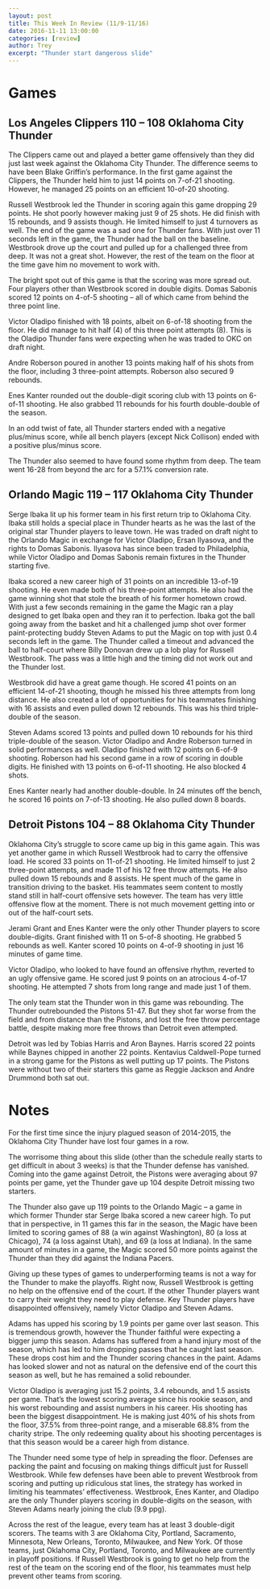 ```yaml
---
layout: post
title: This Week In Review (11/9-11/16)
date: 2016-11-11 13:00:00
categories: [review]
author: Trey
excerpt: "Thunder start dangerous slide"
---
```


# Games

## Los Angeles Clippers 110 – 108 Oklahoma City Thunder

The Clippers came out and played a better game offensively than they did just last week against the Oklahoma City Thunder. The difference seems to have been Blake Griffin’s performance. In the first game against the Clippers, the Thunder held him to just 14 points on 7-of-21 shooting. However, he managed 25 points on an efficient 10-of-20 shooting. 

Russell Westbrook led the Thunder in scoring again this game dropping 29 points. He shot poorly however making just 9 of 25 shots. He did finish with 15 rebounds, and 9 assists though. He limited himself to just 4 turnovers as well. The end of the game was a sad one for Thunder fans. With just over 11 seconds left in the game, the Thunder had the ball on the baseline. Westbrook drove up the court and pulled up for a challenged three from deep. It was not a great shot. However, the rest of the team on the floor at the time gave him no movement to work with. 

The bright spot out of this game is that the scoring was more spread out. Four players other than Westbrook scored in double digits. Domas Sabonis scored 12 points on 4-of-5 shooting – all of which came from behind the three point line. 

Victor Oladipo finished with 18 points, albeit on 6-of-18 shooting from the floor. He did manage to hit half (4) of this three point attempts (8). This is the Oladipo Thunder fans were expecting when he was traded to OKC on draft night.  

Andre Roberson poured in another 13 points making half of his shots from the floor, including 3 three-point attempts. Roberson also secured 9 rebounds. 

Enes Kanter rounded out the double-digit scoring club with 13 points on 6-of-11 shooting. He also grabbed 11 rebounds for his fourth double-double of the season. 

In an odd twist of fate, all Thunder starters ended with a negative plus/minus score, while all bench players (except Nick Collison) ended with a positive plus/minus score. 

The Thunder also seemed to have found some rhythm from deep. The team went 16-28 from beyond the arc for a 57.1% conversion rate.

## Orlando Magic 119 – 117 Oklahoma City Thunder

Serge Ibaka lit up his former team in his first return trip to Oklahoma City. Ibaka still holds a special place in Thunder hearts as he was the last of the original star Thunder players to leave town. He was traded on draft night to the Orlando Magic in exchange for Victor Oladipo, Ersan Ilyasova, and the rights to Domas Sabonis. Ilyasova has since been traded to Philadelphia, while Victor Oladipo and Domas Sabonis remain fixtures in the Thunder starting five. 

Ibaka scored a new career high of 31 points on an incredible 13-of-19 shooting. He even made both of his three-point attempts. He also had the game winning shot that stole the breath of his former hometown crowd. With just a few seconds remaining in the game the Magic ran a play designed to get Ibaka open and they ran it to perfection. Ibaka got the ball going away from the basket and hit a challenged jump shot over former paint-protecting buddy Steven Adams to put the Magic on top with just 0.4 seconds left in the game. The Thunder called a timeout and advanced the ball to half-court where Billy Donovan drew up a lob play for Russell Westbrook. The pass was a little high and the timing did not work out and the Thunder lost. 

Westbrook did have a great game though. He scored 41 points on an efficient 14-of-21 shooting, though he missed his three attempts from long distance. He also created a lot of opportunities for his teammates finishing with 16 assists and even pulled down 12 rebounds. This was his third triple-double of the season. 

Steven Adams scored 13 points and pulled down 10 rebounds for his third triple-double of the season. Victor Oladipo and Andre Roberson turned in solid performances as well. Oladipo finished with 12 points on 6-of-9 shooting. Roberson had his second game in a row of scoring in double digits. He finished with 13 points on 6-of-11 shooting. He also blocked 4 shots. 

Enes Kanter nearly had another double-double. In 24 minutes off the bench, he scored 16 points on 7-of-13 shooting. He also pulled down 8 boards. 

## Detroit Pistons 104 – 88 Oklahoma City Thunder

Oklahoma City’s struggle to score came up big in this game again. This was yet another game in which Russell Westbrook had to carry the offensive load. He scored 33 points on 11-of-21 shooting. He limited himself to just 2 three-point attempts, and made 11 of his 12 free throw attempts. He also pulled down 15 rebounds and 8 assists. He spent much of the game in transition driving to the basket. His teammates seem content to mostly stand still in half-court offensive sets however. The team has very little offensive flow at the moment. There is not much movement getting into or out of the half-court sets.

Jerami Grant and Enes Kanter were the only other Thunder players to score double-digits. Grant finished with 11 on 5-of-8 shooting. He grabbed 5 rebounds as well. Kanter scored 10 points on 4-of-9 shooting in just 16 minutes of game time. 

Victor Oladipo, who looked to have found an offensive rhythm, reverted to an ugly offensive game. He scored just 9 points on an atrocious 4-of-17 shooting. He attempted 7 shots from long range and made just 1 of them.

The only team stat the Thunder won in this game was rebounding. The Thunder outrebounded the Pistons 51-47. But they shot far worse from the field and from distance than the Pistons, and lost the free throw percentage battle, despite making more free throws than Detroit even attempted.

Detroit was led by Tobias Harris and Aron Baynes. Harris scored 22 points while Baynes chipped in another 22 points. Kentavius Caldwell-Pope turned in a strong game for the Pistons as well putting up 17 points. The Pistons were without two of their starters this game as Reggie Jackson and Andre Drummond both sat out. 

# Notes

For the first time since the injury plagued season of 2014-2015, the Oklahoma City Thunder have lost four games in a row. 

The worrisome thing about this slide (other than the schedule really starts to get difficult in about 3 weeks) is that the Thunder defense has vanished. Coming into the game against Detroit, the Pistons were averaging about 97 points per game, yet the Thunder gave up 104 despite Detroit missing two starters. 

The Thunder also gave up 119 points to the Orlando Magic – a game in which former Thunder star Serge Ibaka scored a new career high. To put that in perspective, in 11 games this far in the season, the Magic have been limited to scoring games of 88 (a win against Washington), 80 (a loss at Chicago), 74 (a loss against Utah), and 69 (a loss at Indiana). In the same amount of minutes in a game, the Magic scored 50 more points against the Thunder than they did against the Indiana Pacers.

Giving up these types of games to underperforming teams is not a way for the Thunder to make the playoffs. Right now, Russell Westbrook is getting no help on the offensive end of the court. If the other Thunder players want to carry their weight they need to play defense. Key Thunder players have disappointed offensively, namely Victor Oladipo and Steven Adams. 

Adams has upped his scoring by 1.9 points per game over last season. This is tremendous growth, however the Thunder faithful were expecting a bigger jump this season. Adams has suffered from a hand injury most of the season, which has led to him dropping passes that he caught last season. These drops cost him and the Thunder scoring chances in the paint. Adams has looked slower and not as natural on the defensive end of the court this season as well, but he has remained a solid rebounder. 

Victor Oladipo is averaging just 15.2 points, 3.4 rebounds, and 1.5 assists per game. That’s the lowest scoring average since his rookie season, and his worst rebounding and assist numbers in his career. His shooting has been the biggest disappointment. He is making just 40% of his shots from the floor, 37.5% from three-point range, and a miserable 68.8% from the charity stripe. The only redeeming quality about his shooting percentages is that this season would be a career high from distance. 

The Thunder need some type of help in spreading the floor. Defenses are packing the paint and focusing on making things difficult just for Russell Westbrook. While few defenses have been able to prevent Westbrook from scoring and putting up ridiculous stat lines, the strategy has worked in limiting his teammates’ effectiveness. Westbrook, Enes Kanter, and Oladipo are the only Thunder players scoring in double-digits on the season, with Steven Adams nearly joining the club (9.9 ppg). 

Across the rest of the league, every team has at least 3 double-digit scorers. The teams with 3 are Oklahoma City, Portland, Sacramento, Minnesota, New Orleans, Toronto, Milwaukee, and New York. Of those teams, just Oklahoma City, Portland, Toronto, and Milwaukee are currently in playoff positions. If Russell Westbrook is going to get no help from the rest of the team on the scoring end of the floor, his teammates must help prevent other teams from scoring. 
